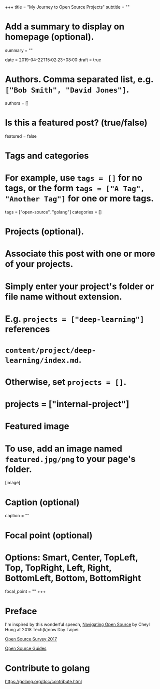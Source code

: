 +++
title = "My Journey to Open Source Projects"
subtitle = ""

# Add a summary to display on homepage (optional).
summary = ""

date = 2019-04-22T15:02:23+08:00
draft = true

# Authors. Comma separated list, e.g. `["Bob Smith", "David Jones"]`.
authors = []

# Is this a featured post? (true/false)
featured = false

# Tags and categories
# For example, use `tags = []` for no tags, or the form `tags = ["A Tag", "Another Tag"]` for one or more tags.
tags = ["open-source", "golang"]
categories = []

# Projects (optional).
#   Associate this post with one or more of your projects.
#   Simply enter your project's folder or file name without extension.
#   E.g. `projects = ["deep-learning"]` references 
#   `content/project/deep-learning/index.md`.
#   Otherwise, set `projects = []`.
# projects = ["internal-project"]

# Featured image
# To use, add an image named `featured.jpg/png` to your page's folder. 
[image]
  # Caption (optional)
  caption = ""

  # Focal point (optional)
  # Options: Smart, Center, TopLeft, Top, TopRight, Left, Right, BottomLeft, Bottom, BottomRight
  focal_point = ""
+++

# Preface

I'm inspired by this wonderful speech, [Navigating Open Source](http://www.oicheryl.com/navigating-open-source/) by Cheyl Hung at 2018 Tech(k)now Day Taipei.

[Open Source Survey 2017](https://opensourcesurvey.org/2017/)

[Open Source Guides](https://opensource.guide/)

# Contribute to golang

https://golang.org/doc/contribute.html
